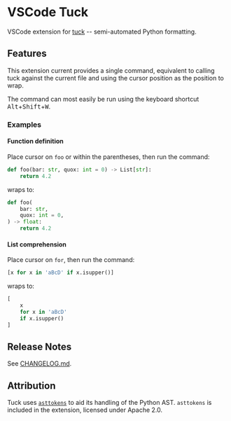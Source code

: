 # VSCode Tuck

VSCode extension for [tuck][] -- semi-automated Python formatting.

[tuck]: https://github.com/PeterJCLaw/tuck

## Features

This extension current provides a single command, equivalent to calling tuck
against the current file and using the cursor position as the position to wrap.

The command can most easily be run using the keyboard shortcut
<kbd>Alt</kbd>+<kbd>Shift</kbd>+<kbd>W</kbd>.

### Examples

#### Function definition

Place cursor on `foo` or within the parentheses, then run the command:

``` python
def foo(bar: str, quox: int = 0) -> List[str]:
    return 4.2
```

wraps to:

``` python
def foo(
    bar: str,
    quox: int = 0,
) -> float:
    return 4.2
```

#### List comprehension

Place cursor on `for`, then run the command:

``` python
[x for x in 'aBcD' if x.isupper()]
```

wraps to:

``` python
[
    x
    for x in 'aBcD'
    if x.isupper()
]
```

## Release Notes

See [CHANGELOG.md](./CHANGELOG.md).

## Attribution

Tuck uses [`asttokens`][asttokens] to aid its handling of the Python AST.
`asttokens` is included in the extension, licensed under Apache 2.0.

[asttokens]: https://pypi.org/project/asttokens/
